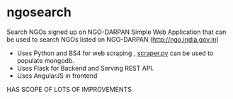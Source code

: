 # ngosearch
Search NGOs signed up on NGO-DARPAN
Simple Web Application that can be used to search NGOs listed on NGO-DARPAN (http://ngo.india.gov.in)

* Uses Python and BS4 for web scraping , [scraper.py](https://github.com/pallavmahamana/ngosearch/blob/master/scraper.py) can be used to populate mongodb.
* Uses Flask for Backend and Serving REST API.
* Uses AngularJS in frontend


HAS SCOPE OF LOTS OF IMPROVEMENTS

